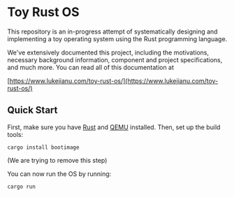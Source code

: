 # Toy Rust OS
This repository is an in-progress attempt of systematically designing and implementing
a toy operating system using the Rust programming language.

We've extensively documented this project, including the motivations, necessary
background information, component and project specifications, and much more.
You can read all of this documentation at

[https://www.lukejianu.com/toy-rust-os/](https://www.lukejianu.com/toy-rust-os/)


## Quick Start
First, make sure you have [Rust](https://www.rust-lang.org/tools/install) and [QEMU](https://www.qemu.org/download/) installed. Then, set up the build tools:

```
cargo install bootimage
``` 
(We are trying to remove this step)

You can now run the OS by running:

```
cargo run
```
